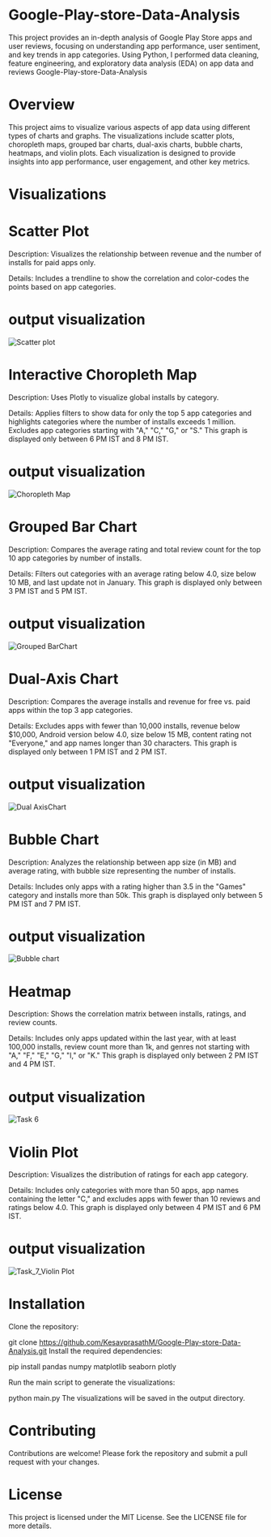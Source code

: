 # Google-Play-store-Data-Analysis
This project provides an in-depth analysis of Google Play Store apps and user reviews, focusing on understanding app performance, user sentiment, and key trends in app categories. Using Python, I performed data cleaning, feature engineering, and exploratory data analysis (EDA) on app data and reviews
Google-Play-store-Data-Analysis
# Overview
This project aims to visualize various aspects of app data using different types of charts and graphs. The visualizations include scatter plots, choropleth maps, grouped bar charts, dual-axis charts, bubble charts, heatmaps, and violin plots. Each visualization is designed to provide insights into app performance, user engagement, and other key metrics.

# Visualizations
# Scatter Plot

Description: Visualizes the relationship between revenue and the number of installs for paid apps only.

Details: Includes a trendline to show the correlation and color-codes the points based on app categories.

# output visualization 

![Scatter plot](https://github.com/user-attachments/assets/cb46546e-f972-4a05-9ac9-4ff0f36261a1)



# Interactive Choropleth Map

Description: Uses Plotly to visualize global installs by category.

Details: Applies filters to show data for only the top 5 app categories and highlights categories where the number of installs exceeds 1 million. Excludes app categories starting with "A," "C," "G," or "S." This graph is displayed only between 6 PM IST and 8 PM IST.

# output visualization 

![Choropleth Map](https://github.com/user-attachments/assets/f0cb1b9d-6c7c-4b2c-8f5d-a81e9e1c778e)


# Grouped Bar Chart

Description: Compares the average rating and total review count for the top 10 app categories by number of installs.

Details: Filters out categories with an average rating below 4.0, size below 10 MB, and last update not in January. This graph is displayed only between 3 PM IST and 5 PM IST.

# output visualization

![Grouped BarChart](https://github.com/user-attachments/assets/07cd1507-c416-4649-8922-d0f5db5d00c2)




# Dual-Axis Chart

Description: Compares the average installs and revenue for free vs. paid apps within the top 3 app categories.

Details: Excludes apps with fewer than 10,000 installs, revenue below $10,000, Android version below 4.0, size below 15 MB, content rating not "Everyone," and app names longer than 30 characters. This graph is displayed only between 1 PM IST and 2 PM IST.

# output visualization

![Dual AxisChart](https://github.com/user-attachments/assets/6ee401f7-4738-41fc-b741-e3375d165f41)


# Bubble Chart

Description: Analyzes the relationship between app size (in MB) and average rating, with bubble size representing the number of installs.

Details: Includes only apps with a rating higher than 3.5 in the "Games" category and installs more than 50k. This graph is displayed only between 5 PM IST and 7 PM IST.

# output visualization

![Bubble chart](https://github.com/user-attachments/assets/28d63a8d-f7ed-44c5-8dbd-f04389cda8d6)


# Heatmap

Description: Shows the correlation matrix between installs, ratings, and review counts.

Details: Includes only apps updated within the last year, with at least 100,000 installs, review count more than 1k, and genres not starting with "A," "F," "E," "G," "I," or "K." This graph is displayed only between 2 PM IST and 4 PM IST.

# output visualization  


![Task 6](https://github.com/user-attachments/assets/9ce298a9-b1e1-4e7b-8570-ce43d6f73d09)


# Violin Plot

Description: Visualizes the distribution of ratings for each app category.

Details: Includes only categories with more than 50 apps, app names containing the letter "C," and excludes apps with fewer than 10 reviews and ratings below 4.0. This graph is displayed only between 4 PM IST and 6 PM IST.

# output visualization

![Task_7_Violin Plot](https://github.com/user-attachments/assets/5e94f298-e38a-461e-a612-7ba21bafa34f)


# Installation
Clone the repository:

git clone https://github.com/KesavprasathM/Google-Play-store-Data-Analysis.git
Install the required dependencies:

 pip install pandas numpy matplotlib seaborn plotly

Run the main script to generate the visualizations:

python main.py
The visualizations will be saved in the output directory.

# Contributing

Contributions are welcome! Please fork the repository and submit a pull request with your changes.

# License

This project is licensed under the MIT License. See the LICENSE file for more details.
